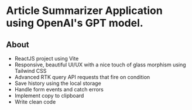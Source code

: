 # Article Summarizer Application using OpenAI's GPT model.

## About
- ReactJS project using Vite
- Responsive, beautiful UI/UX with a nice touch of glass morphism using Tailwind CSS
- Advanced RTK query API requests that fire on condition
- Save history using the local storage
- Handle form events and catch errors
- Implement copy to clipboard
- Write clean code